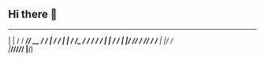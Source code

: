 ## Hi there 👋

 _    _______ ____  _______    __
| |  / / ___// __ \/ ____/ |  / /
| | / /\__ \/ / / / __/  | | / / 
| |/ /___/ / /_/ / /___  | |/ /  
|___//____/_____/_____/  |___(_) 
                                 

<!--
**vladslugin987/vladslugin987** is a ✨ _special_ ✨ repository because its `README.md` (this file) appears on your GitHub profile.

Here are some ideas to get you started:

- 🔭 I’m currently working on ...
- 🌱 I’m currently learning ...
- 👯 I’m looking to collaborate on ...
- 🤔 I’m looking for help with ...
- 💬 Ask me about ...
- 📫 How to reach me: ...
- 😄 Pronouns: ...
- ⚡ Fun fact: ...
-->

